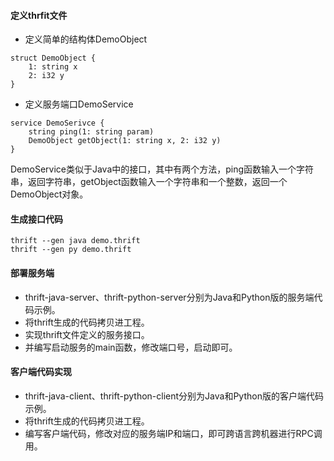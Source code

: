 #### 定义thrfit文件

- 定义简单的结构体DemoObject
```
struct DemoObject {
    1: string x
    2: i32 y
}
```
- 定义服务端口DemoService
```
service DemoSerivce {
    string ping(1: string param)
    DemoObject getObject(1: string x, 2: i32 y)
}
```
DemoService类似于Java中的接口，其中有两个方法，ping函数输入一个字符串，返回字符串，getObject函数输入一个字符串和一个整数，返回一个DemoObject对象。

#### 生成接口代码

```
thrift --gen java demo.thrift
thrift --gen py demo.thrift
```

#### 部署服务端

- thrift-java-server、thrift-python-server分别为Java和Python版的服务端代码示例。
- 将thrift生成的代码拷贝进工程。
- 实现thrift文件定义的服务接口。
- 并编写启动服务的main函数，修改端口号，启动即可。

#### 客户端代码实现

- thrift-java-client、thrift-python-client分别为Java和Python版的客户端代码示例。
- 将thrift生成的代码拷贝进工程。
- 编写客户端代码，修改对应的服务端IP和端口，即可跨语言跨机器进行RPC调用。
